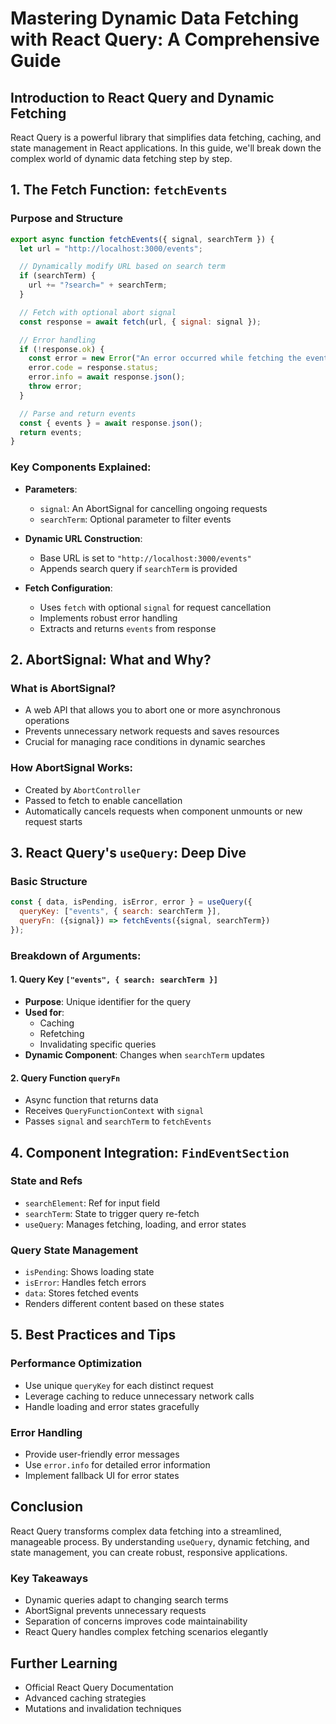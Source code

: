 # Mastering Dynamic Data Fetching with React Query: A Comprehensive Guide

## Introduction to React Query and Dynamic Fetching

React Query is a powerful library that simplifies data fetching, caching, and state management in React applications. In this guide, we'll break down the complex world of dynamic data fetching step by step.

## 1. The Fetch Function: `fetchEvents`

### Purpose and Structure
```javascript
export async function fetchEvents({ signal, searchTerm }) {
  let url = "http://localhost:3000/events";

  // Dynamically modify URL based on search term
  if (searchTerm) {
    url += "?search=" + searchTerm;
  }

  // Fetch with optional abort signal
  const response = await fetch(url, { signal: signal });

  // Error handling
  if (!response.ok) {
    const error = new Error("An error occurred while fetching the events");
    error.code = response.status;
    error.info = await response.json();
    throw error;
  }

  // Parse and return events
  const { events } = await response.json();
  return events;
}
```

### Key Components Explained:
- **Parameters**:
  - `signal`: An AbortSignal for cancelling ongoing requests
  - `searchTerm`: Optional parameter to filter events

- **Dynamic URL Construction**:
  - Base URL is set to `"http://localhost:3000/events"`
  - Appends search query if `searchTerm` is provided

- **Fetch Configuration**:
  - Uses `fetch` with optional `signal` for request cancellation
  - Implements robust error handling
  - Extracts and returns `events` from response

## 2. AbortSignal: What and Why?

### What is AbortSignal?
- A web API that allows you to abort one or more asynchronous operations
- Prevents unnecessary network requests and saves resources
- Crucial for managing race conditions in dynamic searches

### How AbortSignal Works:
- Created by `AbortController`
- Passed to fetch to enable cancellation
- Automatically cancels requests when component unmounts or new request starts

## 3. React Query's `useQuery`: Deep Dive

### Basic Structure
```javascript
const { data, isPending, isError, error } = useQuery({
  queryKey: ["events", { search: searchTerm }],
  queryFn: ({signal}) => fetchEvents({signal, searchTerm})
});
```

### Breakdown of Arguments:

#### 1. Query Key `["events", { search: searchTerm }]`
- **Purpose**: Unique identifier for the query
- **Used for**:
  - Caching
  - Refetching
  - Invalidating specific queries
- **Dynamic Component**: Changes when `searchTerm` updates

#### 2. Query Function `queryFn`
- Async function that returns data
- Receives `QueryFunctionContext` with `signal`
- Passes `signal` and `searchTerm` to `fetchEvents`

## 4. Component Integration: `FindEventSection`

### State and Refs
- `searchElement`: Ref for input field
- `searchTerm`: State to trigger query re-fetch
- `useQuery`: Manages fetching, loading, and error states

### Query State Management
- `isPending`: Shows loading state
- `isError`: Handles fetch errors
- `data`: Stores fetched events
- Renders different content based on these states

## 5. Best Practices and Tips

### Performance Optimization
- Use unique `queryKey` for each distinct request
- Leverage caching to reduce unnecessary network calls
- Handle loading and error states gracefully

### Error Handling
- Provide user-friendly error messages
- Use `error.info` for detailed error information
- Implement fallback UI for error states

## Conclusion

React Query transforms complex data fetching into a streamlined, manageable process. By understanding `useQuery`, dynamic fetching, and state management, you can create robust, responsive applications.

### Key Takeaways
- Dynamic queries adapt to changing search terms
- AbortSignal prevents unnecessary requests
- Separation of concerns improves code maintainability
- React Query handles complex fetching scenarios elegantly

## Further Learning
- Official React Query Documentation
- Advanced caching strategies
- Mutations and invalidation techniques
